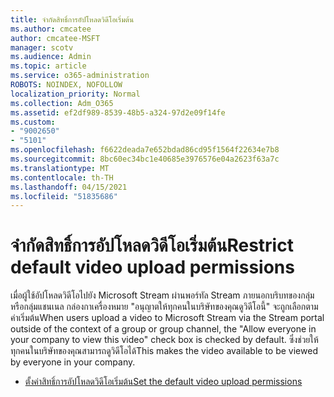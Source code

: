 ```yaml
---
title: จํากัดสิทธิ์การอัปโหลดวิดีโอเริ่มต้น
ms.author: cmcatee
author: cmcatee-MSFT
manager: scotv
ms.audience: Admin
ms.topic: article
ms.service: o365-administration
ROBOTS: NOINDEX, NOFOLLOW
localization_priority: Normal
ms.collection: Adm_O365
ms.assetid: ef2df989-8539-48b5-a324-97d2e09f14fe
ms.custom:
- "9002650"
- "5101"
ms.openlocfilehash: f6622deada7e652bdad86cd95f1564f22634e7b8
ms.sourcegitcommit: 8bc60ec34bc1e40685e3976576e04a2623f63a7c
ms.translationtype: MT
ms.contentlocale: th-TH
ms.lasthandoff: 04/15/2021
ms.locfileid: "51835686"
---
```

# <a name="restrict-default-video-upload-permissions"></a><span data-ttu-id="3a4f3-102">จํากัดสิทธิ์การอัปโหลดวิดีโอเริ่มต้น</span><span class="sxs-lookup"><span data-stu-id="3a4f3-102">Restrict default video upload permissions</span></span>

<span data-ttu-id="3a4f3-103">เมื่อผู้ใช้อัปโหลดวิดีโอไปยัง Microsoft Stream ผ่านพอร์ทัล Stream ภายนอกบริบทของกลุ่มหรือกลุ่มแชนเนล กล่องกาเครื่องหมาย "อนุญาตให้ทุกคนในบริษัทของคุณดูวิดีโอนี้" จะถูกเลือกตามค่าเริ่มต้น</span><span class="sxs-lookup"><span data-stu-id="3a4f3-103">When users upload a video to Microsoft Stream via the Stream portal outside of the context of a group or group channel, the "Allow everyone in your company to view this video" check box is checked by default.</span></span> <span data-ttu-id="3a4f3-104">ซึ่งช่วยให้ทุกคนในบริษัทของคุณสามารถดูวิดีโอได้</span><span class="sxs-lookup"><span data-stu-id="3a4f3-104">This makes the video available to be viewed by everyone in your company.</span></span>

- [<span data-ttu-id="3a4f3-105">ตั้งค่าสิทธิ์การอัปโหลดวิดีโอเริ่มต้น</span><span class="sxs-lookup"><span data-stu-id="3a4f3-105">Set the default video upload permissions</span></span>](https://docs.microsoft.com/stream/default-video-permissions)
